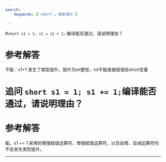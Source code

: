 ```yaml
---
search:
    keywords: ['short','类型提升']

---
```



#`short s1 = 1; s1 = s1 + 1;` 编译能否通过，请说明理由？

# 参考解答

不能：s1+1 发生了类型提升，提升为int整型，int不能直接赋值给short变量


# 追问 `short s1 = 1; s1 += 1;`编译能否通过，请说明理由？

# 参考解答

能。s1 += 1 采用的增强赋值运算符，增强赋值运算符，以及自增、自减运算符均不会发生类型提升。

---

